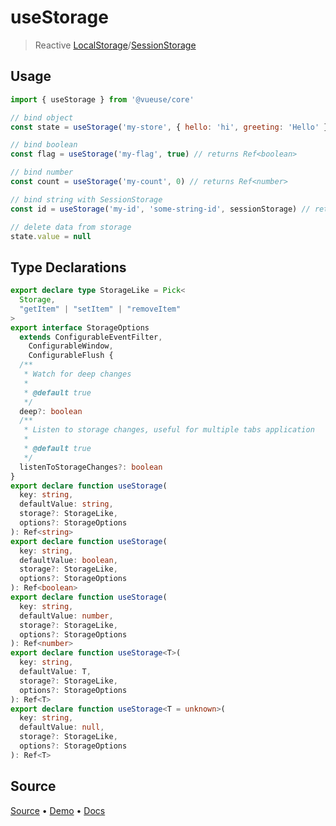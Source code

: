 <!--DEMO_STARTS-->
<script setup>
import Demo from './demo.vue'
</script>
<DemoContainer><Demo/></DemoContainer>
<!--DEMO_ENDS-->

<!--HEAD_STARTS--><!--HEAD_ENDS-->


# useStorage

> Reactive [LocalStorage](https://developer.mozilla.org/en-US/docs/Web/API/Window/localStorage)/[SessionStorage](https://developer.mozilla.org/en-US/docs/Web/API/Window/sessionStorage)

## Usage

```js
import { useStorage } from '@vueuse/core'

// bind object
const state = useStorage('my-store', { hello: 'hi', greeting: 'Hello' })

// bind boolean
const flag = useStorage('my-flag', true) // returns Ref<boolean>

// bind number
const count = useStorage('my-count', 0) // returns Ref<number>

// bind string with SessionStorage
const id = useStorage('my-id', 'some-string-id', sessionStorage) // returns Ref<string>

// delete data from storage
state.value = null
```


<!--FOOTER_STARTS-->
## Type Declarations

```typescript
export declare type StorageLike = Pick<
  Storage,
  "getItem" | "setItem" | "removeItem"
>
export interface StorageOptions
  extends ConfigurableEventFilter,
    ConfigurableWindow,
    ConfigurableFlush {
  /**
   * Watch for deep changes
   *
   * @default true
   */
  deep?: boolean
  /**
   * Listen to storage changes, useful for multiple tabs application
   *
   * @default true
   */
  listenToStorageChanges?: boolean
}
export declare function useStorage(
  key: string,
  defaultValue: string,
  storage?: StorageLike,
  options?: StorageOptions
): Ref<string>
export declare function useStorage(
  key: string,
  defaultValue: boolean,
  storage?: StorageLike,
  options?: StorageOptions
): Ref<boolean>
export declare function useStorage(
  key: string,
  defaultValue: number,
  storage?: StorageLike,
  options?: StorageOptions
): Ref<number>
export declare function useStorage<T>(
  key: string,
  defaultValue: T,
  storage?: StorageLike,
  options?: StorageOptions
): Ref<T>
export declare function useStorage<T = unknown>(
  key: string,
  defaultValue: null,
  storage?: StorageLike,
  options?: StorageOptions
): Ref<T>
```

## Source

[Source](https://github.com/antfu/vueuse/blob/master/packages/core/useStorage/index.ts) • [Demo](https://github.com/antfu/vueuse/blob/master/packages/core/useStorage/demo.vue) • [Docs](https://github.com/antfu/vueuse/blob/master/packages/core/useStorage/index.md)


<!--FOOTER_ENDS-->